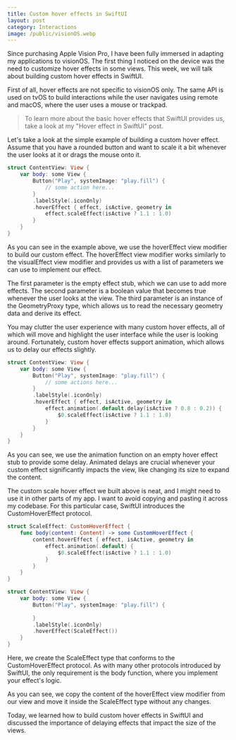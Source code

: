 ```yaml
---
title: Custom hover effects in SwiftUI
layout: post
category: Interactions
image: /public/visionOS.webp
---
```


Since purchasing Apple Vision Pro, I have been fully immersed in adapting my applications to visionOS. The first thing I noticed on the device was the need to customize hover effects in some views. This week, we will talk about building custom hover effects in SwiftUI.

First of all, hover effects are not specific to visionOS only. The same API is used on tvOS to build interactions while the user navigates using remote and macOS, where the user uses a mouse or trackpad.

> To learn more about the basic hover effects that SwiftUI provides us, take a look at my "Hover effect in SwiftUI" post.

Let's take a look at the simple example of building a custom hover effect. Assume that you have a rounded button and want to scale it a bit whenever the user looks at it or drags the mouse onto it.

```swift
struct ContentView: View {
    var body: some View {
        Button("Play", systemImage: "play.fill") {
            // some action here...
        }
        .labelStyle(.iconOnly)
        .hoverEffect { effect, isActive, geometry in
            effect.scaleEffect(isActive ? 1.1 : 1.0)   
        }
    }
}
```

As you can see in the example above, we use the hoverEffect view modifier to build our custom effect. The hoverEffect view modifier works similarly to the visualEffect view modifier and provides us with a list of parameters we can use to implement our effect.

The first parameter is the empty effect stub, which we can use to add more effects. The second parameter is a boolean value that becomes true whenever the user looks at the view. The third parameter is an instance of the GeometryProxy type, which allows us to read the necessary geometry data and derive its effect.

You may clutter the user experience with many custom hover effects, all of which will move and highlight the user interface while the user is looking around. Fortunately, custom hover effects support animation, which allows us to delay our effects slightly.

```swift
struct ContentView: View {
    var body: some View {
        Button("Play", systemImage: "play.fill") {
            // some actions here...
        }
        .labelStyle(.iconOnly)
        .hoverEffect { effect, isActive, geometry in
            effect.animation(.default.delay(isActive ? 0.8 : 0.2)) {
                $0.scaleEffect(isActive ? 1.1 : 1.0)
            }
        }
    }
}
```

As you can see, we use the animation function on an empty hover effect stub to provide some delay. Animated delays are crucial whenever your custom effect significantly impacts the view, like changing its size to expand the content.

The custom scale hover effect we built above is neat, and I might need to use it in other parts of my app. I want to avoid copying and pasting it across my codebase. For this particular case, SwiftUI introduces the CustomHoverEffect protocol.

```swift
struct ScaleEffect: CustomHoverEffect {
    func body(content: Content) -> some CustomHoverEffect {
        content.hoverEffect { effect, isActive, geometry in
            effect.animation(.default) {
                $0.scaleEffect(isActive ? 1.1 : 1.0)
            }
        }
    }
}

struct ContentView: View {
    var body: some View {
        Button("Play", systemImage: "play.fill") {
            
        }
        .labelStyle(.iconOnly)
        .hoverEffect(ScaleEffect())
    }
}
```

Here, we create the ScaleEffect type that conforms to the CustomHoverEffect protocol. As with many other protocols introduced by SwiftUI, the only requirement is the body function, where you implement your effect's logic.

As you can see, we copy the content of the hoverEffect view modifier from our view and move it inside the ScaleEffect type without any changes.

Today, we learned how to build custom hover effects in SwiftUI and discussed the importance of delaying effects that impact the size of the views.
